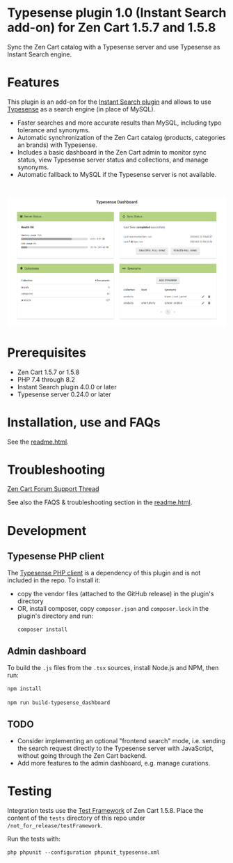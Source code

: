 # Typesense plugin 1.0 (Instant Search add-on) for Zen Cart 1.5.7 and 1.5.8
Sync the Zen Cart catalog with a Typesense server and use Typesense as Instant Search engine.

# Features
This plugin is an add-on for the [Instant Search plugin](https://github.com/marco-pm/zencart_instantsearch) and
allows to use [Typesense](https://typesense.org/) as a search engine (in place of MySQL).

- Faster searches and more accurate results than MySQL, including typo tolerance and synonyms.
- Automatic synchronization of the Zen Cart catalog (products, categories an brands) with Typesense.
- Includes a basic dashboard in the Zen Cart admin to monitor sync status, view Typesense server status and 
  collections, and manage synonyms.
- Automatic fallback to MySQL if the Typesense server is not available.

<br>

![Admin dashboard](./docs/images/typesense_dashboard.png)

# Prerequisites
- Zen Cart 1.5.7 or 1.5.8
- PHP 7.4 through 8.2
- Instant Search plugin 4.0.0 or later
- Typesense server 0.24.0 or later

# Installation, use and FAQs
See the [readme.html](https://htmlpreview.github.io/?https://github.com/marco-pm/zencart_typesense/blob/main/readme.html).

# Troubleshooting
[Zen Cart Forum Support Thread](https://www.zen-cart.com/showthread.php?229326-Typesense-plugin-(Instant-Search-add-on)-Support-Thread)

See also the FAQS & troubleshooting section in the [readme.html](https://htmlpreview.github.io/?https://github.com/marco-pm/zencart_typesense/blob/main/readme.html).

# Development

## Typesense PHP client
The [Typesense PHP client](https://github.com/typesense/typesense-php) is a dependency of this plugin and is not 
included in the repo. To install it:
- copy the vendor files (attached to the GitHub release) in the plugin's directory
- OR, install composer, copy `composer.json` and `composer.lock` in the plugin's directory and run:
  ```
  composer install
  ```

## Admin dashboard
To build the `.js` files from the `.tsx` sources, install Node.js and NPM, then run:
```
npm install

npm run build-typesense_dashboard
```

## TODO
- Consider implementing an optional "frontend search" mode, i.e. sending the search request directly to the Typesense 
  server with JavaScript, without going through the Zen Cart backend.
- Add more features to the admin dashboard, e.g. manage curations.

# Testing
Integration tests use the [Test Framework](https://docs.zen-cart.com/dev/testframework/) of Zen Cart 1.5.8. 
Place the content of the `tests` directory of this repo under `/not_for_release/testFramework`.

Run the tests with:
```
php phpunit --configuration phpunit_typesense.xml
```
